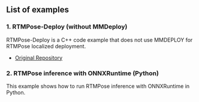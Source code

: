 ## List of examples

### 1. RTMPose-Deploy (without MMDeploy)

RTMPose-Deploy is a C++ code example that does not use MMDEPLOY for RTMPose localized deployment.

- [Original Repository](https://github.com/HW140701/RTMPose-Deploy)

### 2. RTMPose inference with ONNXRuntime (Python)

This example shows how to run RTMPose inference with ONNXRuntime in Python.
